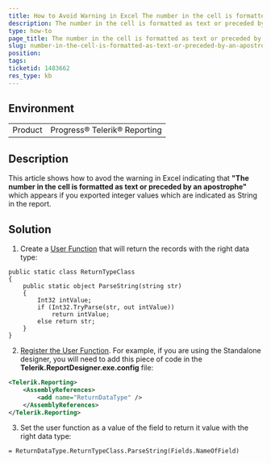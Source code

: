 ```yaml
---
title: How to Avoid Warning in Excel The number in the cell is formatted as text or preceded by an apostrophe
description: The number in the cell is formatted as text or preceded by an apostrophe warning appears in Excel might appear if you exported integer values which are indicated as String
type: how-to
page_title: The number in the cell is formatted as text or preceded by an apostrophe.
slug: number-in-the-cell-is-formatted-as-text-or-preceded-by-an-apostrophe
position: 
tags: 
ticketid: 1483662
res_type: kb
---
```


## Environment
<table>
	<tbody>
		<tr>
			<td>Product</td>
			<td>Progress® Telerik® Reporting</td>
		</tr>
	</tbody>
</table>


## Description
This article shows how to avod the warning in Excel indicating that **"The number in the cell is formatted as text or preceded by an apostrophe"**
which appears if you exported integer values which are indicated as String in the report.

## Solution
1. Create a [User Function](../expressions-user-functions) that will return the records with the right data type:
```CSharp
public static class ReturnTypeClass
{
    public static object ParseString(string str)
    {
        Int32 intValue;
        if (Int32.TryParse(str, out intValue))
            return intValue;
        else return str;
    }
}
```

2. [Register the User Function](../standalone-report-designer-extending-configuration).
For example, if you are using the Standalone designer, you will need to add this piece of code in the **Telerik.ReportDesigner.exe.config** file:
```XML
<Telerik.Reporting>
	<AssemblyReferences>
		<add name="ReturnDataType" />
	</AssemblyReferences>
</Telerik.Reporting>
```

3. Set the user function as a value of the field to return it value with the right data type:
```
= ReturnDataType.ReturnTypeClass.ParseString(Fields.NameOfField)
```
